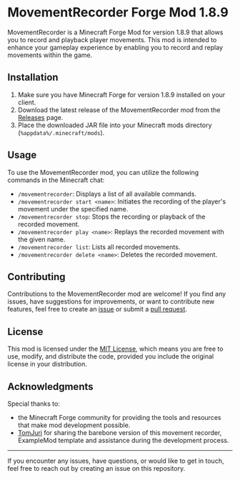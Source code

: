 # MovementRecorder Forge Mod 1.8.9

MovementRecorder is a Minecraft Forge Mod for version 1.8.9 that allows you to record and playback player movements. This mod is intended to enhance your gameplay experience by enabling you to record and replay movements within the game.

## Installation

1. Make sure you have Minecraft Forge for version 1.8.9 installed on your client.
2. Download the latest release of the MovementRecorder mod from the [Releases](https://github.com/onixiya1337/MovementRecorder/releases) page.
3. Place the downloaded JAR file into your Minecraft mods directory (`%appdata%/.minecraft/mods`).

## Usage

To use the MovementRecorder mod, you can utilize the following commands in the Minecraft chat:

- `/movementrecorder`: Displays a list of all available commands.
- `/movementrecorder start <name>`: Initiates the recording of the player's movement under the specified name.
- `/movementrecorder stop`: Stops the recording or playback of the recorded movement.
- `/movementrecorder play <name>`: Replays the recorded movement with the given name.
- `/movementrecorder list`: Lists all recorded movements.
- `/movementrecorder delete <name>`: Deletes the recorded movement.

## Contributing

Contributions to the MovementRecorder mod are welcome! If you find any issues, have suggestions for improvements, or want to contribute new features, feel free to create an [issue](https://github.com/onixiya1337/MovementRecorder/issues) or submit a [pull request](https://github.com/onixiya1337/MovementRecorder/pulls).

## License

This mod is licensed under the [MIT License](LICENSE), which means you are free to use, modify, and distribute the code, provided you include the original license in your distribution.

## Acknowledgments

Special thanks to:
- the Minecraft Forge community for providing the tools and resources that make mod development possible.
- [TomJuri](https://github.com/TomJuri) for sharing the barebone version of this movement recorder, ExampleMod template and assistance during the development process.

---

If you encounter any issues, have questions, or would like to get in touch, feel free to reach out by creating an issue on this repository.
